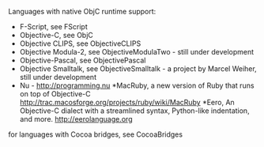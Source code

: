

Languages with native ObjC runtime support:
  
  * F-Script, see FScript
  * Objective-C, see ObjC
  * Objective CLIPS, see ObjectiveCLIPS
  * Objective Modula-2, see ObjectiveModulaTwo - still under development
  * Objective-Pascal, see ObjectivePascal
  * Objective Smalltalk, see ObjectiveSmalltalk - a project by Marcel Weiher, still under development
  * Nu - http://programming.nu
  *MacRuby, a new version of Ruby that runs on top of Objective-C  http://trac.macosforge.org/projects/ruby/wiki/MacRuby
  *Eero, An Objective-C dialect with a streamlined syntax, Python-like indentation, and more.  http://eerolanguage.org
  

for languages with Cocoa bridges, see CocoaBridges
